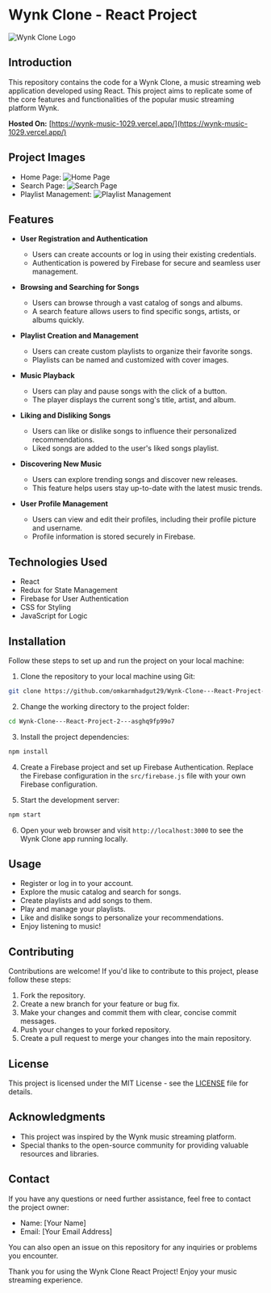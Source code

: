 # Wynk Clone - React Project

![Wynk Clone Logo](assets/logo/logo.png)

<!-- ![Wynk Clone Logo](https://your-image-url.com) -->

## Introduction

This repository contains the code for a Wynk Clone, a music streaming web application developed using React. This project aims to replicate some of the core features and functionalities of the popular music streaming platform Wynk.

**Hosted On:** [https://wynk-music-1029.vercel.app/](https://wynk-music-1029.vercel.app/)

## Project Images

-   Home Page:
    ![Home Page](https://your-image-url.com/home.png)
-   Search Page:
    ![Search Page](https://your-image-url.com/search.png)
-   Playlist Management:
    ![Playlist Management](https://your-image-url.com/playlists.png)

## Features

-   **User Registration and Authentication**

    -   Users can create accounts or log in using their existing credentials.
    -   Authentication is powered by Firebase for secure and seamless user management.

-   **Browsing and Searching for Songs**

    -   Users can browse through a vast catalog of songs and albums.
    -   A search feature allows users to find specific songs, artists, or albums quickly.

-   **Playlist Creation and Management**

    -   Users can create custom playlists to organize their favorite songs.
    -   Playlists can be named and customized with cover images.

-   **Music Playback**

    -   Users can play and pause songs with the click of a button.
    -   The player displays the current song's title, artist, and album.

-   **Liking and Disliking Songs**

    -   Users can like or dislike songs to influence their personalized recommendations.
    -   Liked songs are added to the user's liked songs playlist.

-   **Discovering New Music**

    -   Users can explore trending songs and discover new releases.
    -   This feature helps users stay up-to-date with the latest music trends.

-   **User Profile Management**
    -   Users can view and edit their profiles, including their profile picture and username.
    -   Profile information is stored securely in Firebase.

## Technologies Used

-   React
-   Redux for State Management
-   Firebase for User Authentication
-   CSS for Styling
-   JavaScript for Logic

## Installation

Follow these steps to set up and run the project on your local machine:

1. Clone the repository to your local machine using Git:

```bash
git clone https://github.com/omkarmhadgut29/Wynk-Clone---React-Project-2---asghq9fp99o7.git
```

2. Change the working directory to the project folder:

```bash
cd Wynk-Clone---React-Project-2---asghq9fp99o7
```

3. Install the project dependencies:

```bash
npm install
```

4. Create a Firebase project and set up Firebase Authentication. Replace the Firebase configuration in the `src/firebase.js` file with your own Firebase configuration.

5. Start the development server:

```bash
npm start
```

6. Open your web browser and visit `http://localhost:3000` to see the Wynk Clone app running locally.

## Usage

-   Register or log in to your account.
-   Explore the music catalog and search for songs.
-   Create playlists and add songs to them.
-   Play and manage your playlists.
-   Like and dislike songs to personalize your recommendations.
-   Enjoy listening to music!

## Contributing

Contributions are welcome! If you'd like to contribute to this project, please follow these steps:

1. Fork the repository.
2. Create a new branch for your feature or bug fix.
3. Make your changes and commit them with clear, concise commit messages.
4. Push your changes to your forked repository.
5. Create a pull request to merge your changes into the main repository.

## License

This project is licensed under the MIT License - see the [LICENSE](LICENSE) file for details.

## Acknowledgments

-   This project was inspired by the Wynk music streaming platform.
-   Special thanks to the open-source community for providing valuable resources and libraries.

## Contact

If you have any questions or need further assistance, feel free to contact the project owner:

-   Name: [Your Name]
-   Email: [Your Email Address]

You can also open an issue on this repository for any inquiries or problems you encounter.

Thank you for using the Wynk Clone React Project! Enjoy your music streaming experience.
